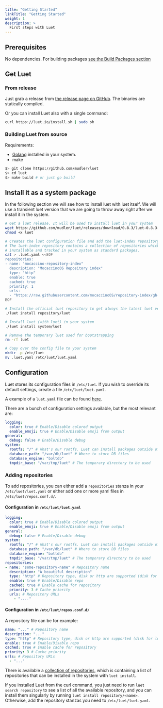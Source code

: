 ```yaml
---
title: "Getting Started"
linkTitle: "Getting Started"
weight: 1
description: >
  First steps with Luet
---
```



## Prerequisites

No dependencies. For building packages [see the Build Packages section](/docs/concepts/overview/build_packages/)

## Get Luet  

### From release

Just grab a release from [the release page on GitHub](https://github.com/mudler/luet/releases). The binaries are statically compiled.

Or you can install Luet also with a single command:

```bash
curl https://luet.io/install.sh | sudo sh
``` 

### Building Luet from source

Requirements:

- [Golang](https://golang.org/) installed in your system.
- make


```bash
$> git clone https://github.com/mudler/luet
$> cd luet
$> make build # or just go build
```

## Install it as a system package

In the following section we will see how to install luet with luet itself. We will use a transient luet version that we are going to throw away right after we install it in the system.

```bash
# Get a luet release. It will be used to install luet in your system
wget https://github.com/mudler/luet/releases/download/0.8.3/luet-0.8.3-linux-amd64 -O luet
chmod +x luet

# Creates the luet configuration file and add the luet-index repository.
# The luet-index repository contains a collection of repositories which are 
# installable and tracked in your system as standard packages.
cat > .luet.yaml <<EOF
repositories:
- name: "mocaccino-repository-index"
  description: "MocaccinoOS Repository index"
  type: "http"
  enable: true
  cached: true
  priority: 1
  urls:
  - "https://raw.githubusercontent.com/mocaccinoOS/repository-index/gh-pages"
EOF

# Install the official luet repository to get always the latest luet version
./luet install repository/luet

# Install luet (with luet) in your system
./luet install system/luet

# Remove the temporary luet used for bootstrapping
rm -rf luet

# Copy over the config file to your system
mkdir -p /etc/luet
mv .luet.yaml /etc/luet/luet.yaml
```

## Configuration

Luet stores its configuration files in `/etc/luet`. If you wish to override its default settings, create a file `/etc/luet/luet.yaml`.

A example of a `luet.yaml` file can be found [here](https://github.com/mudler/luet/blob/master/contrib/config/luet.yaml).

There are a bunch of configuration settings available, but the most relevant are:

```yaml
logging:
  color: true # Enable/Disable colored output
  enable_emoji: true # Enable/Disable emoji from output
general:
  debug: false # Enable/Disable debug
system:
  rootfs: "/" # What's our rootfs. Luet can install packages outside of "/"
  database_path: "/var/db/luet" # Where to store DB files
  database_engine: "boltdb"
  tmpdir_base: "/var/tmp/luet" # The temporary directory to be used
```

### Adding repositories

To add repositories, you can either add a `repositories` stanza in your `/etc/luet/luet.yaml` or either add one or more yaml files in `/etc/luet/repos.conf.d/`.


#### Configuration in `/etc/luet/luet.yaml`
```yaml
logging:
  color: true # Enable/Disable colored output
  enable_emoji: true # Enable/Disable emoji from output
general:
  debug: false # Enable/Disable debug
system:
  rootfs: "/" # What's our rootfs. Luet can install packages outside of "/"
  database_path: "/var/db/luet" # Where to store DB files
  database_engine: "boltdb"
  tmpdir_base: "/var/tmp/luet" # The temporary directory to be used
repositories:
- name: "some-repository-name" # Repository name
  description: "A beautiful description"
  type: "http" # Repository type, disk or http are supported (disk for local path)
  enable: true # Enable/Disable repo
  cached: true # Enable cache for repository
  priority: 3 # Cache priority
  urls: # Repository URLs
    - "...."
```

#### Configuration in `/etc/luet/repos.conf.d/`

A repository file can be for example:

```yaml
name: "..." # Repository name
description: "..."
type: "http" # Repository type, disk or http are supported (disk for local path)
enable: true # Enable/Disable repo
cached: true # Enable cache for repository
priority: 3 # Cache priority
urls: # Repository URLs
  - "..."
```


There is available a [collection of repositories](https://packages.mocaccino.org/repository-index), which is containing a list of repositories that can be installed in the system with `luet install`.

If you installed Luet from the curl command, you just need to run `luet search repository` to see a list of all the available repository, and you can install them singularly by running `luet install repository/<name>`. Otherwise, add the repository stanzas you need to `/etc/luet/luet.yaml`.

